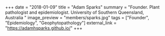 +++
date = "2018-01-09"
title = "Adam Sparks"
summary = "Founder. Plant pathologist and epidemiologist. University of Southern Queensland, Australia "
image_preview = "members/sparks.jpg"
tags = ["Founder", "Epidemiology", "Geophytopathology"]
external_link = "https://adamhsparks.github.io/"
+++
